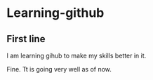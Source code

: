 # Learning-github
## First line

I am learning gihub to make my skills better in it.
<br>

Fine. Tt is going very well as of now.
